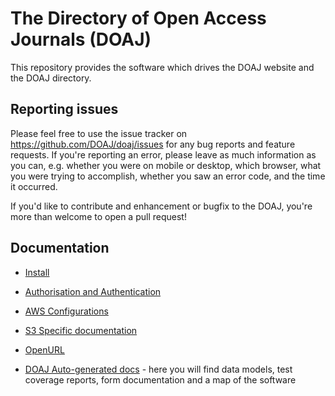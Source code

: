 # The Directory of Open Access Journals (DOAJ)
<!-- ~~DOAJ:Documentation~~ -->

This repository provides the software which drives the DOAJ website and the DOAJ 
directory.

## Reporting issues

Please feel free to use the issue tracker on https://github.com/DOAJ/doaj/issues for any bug 
reports and feature requests. If you're reporting an error, please leave as much information
as you can, e.g. whether you were on mobile or desktop, which browser, what you were trying 
to accomplish, whether you saw an error code, and the time it occurred.

If you'd like to contribute and enhancement or bugfix to the DOAJ, you're more than welcome
to open a pull request!

## Documentation

<!-- ~~->Install:Documentation~~ -->
* [Install](docs/system/INSTALL.md)

<!-- ~~->AuthNZ:Documentation~~ -->
* [Authorisation and Authentication](docs/system/AUTHNZ.md)

<!-- ~~->AWS:Documentation~~ -->
* [AWS Configurations](docs/system/AWS.md)

<!-- ~~->S3:Documentation~~ -->
* [S3 Specific documentation](docs/system/S3.md)

<!-- ~~->OpenURL:Documentation~~ -->
* [OpenURL](docs/system/OPENURL.md)

<!-- ~~->DocSite:Documentation~~ -->
* [DOAJ Auto-generated docs](https://doaj.github.io/doaj-docs/) - here you will find 
data models, test coverage reports, form documentation and a map of the software
  



 